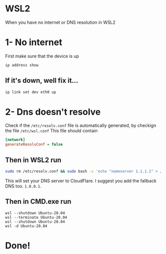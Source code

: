 # WSL2  
When you have no internet or DNS resolution in WSL2  

# 1- No internet  
First make sure that the device is up
```sh
ip address show
```
## If it's down, well fix it...  
```sh
ip link set dev eth0 up
```
# 2- Dns doesn't resolve  
Check if the `/etc/resolv.conf` file is automatically generated, by checkign the file `/etc/wsl.conf`
This file should contain  
```ini
[network]
generateResolvConf = false
```
## Then in WSL2 run
```bash
sudo rm /etc/resolv.conf && sudo bash -c 'echo "nameserver 1.1.1.1" > /etc/resolv.conf' && sudo chattr +i /etc/resolv.conf
```  
This will set your DNS server to CloudFlare. I suggest you add the fallback DNS too. `1.0.0.1`.
## Then in CMD.exe run
```cmd.exe
wsl --shutdown Ubuntu-20.04
wsl --terminate Ubuntu-20.04
wsl --shutdown Ubuntu-20.04
wsl -d Ubuntu-20.04
```

# Done!
